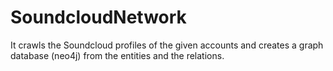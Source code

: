 # SoundcloudNetwork
It crawls the Soundcloud profiles of the given accounts and creates a graph database (neo4j) from the entities and the relations. 

